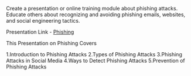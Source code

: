 Create a presentation or online training module about phishing attacks.
Educate others about recognizing and avoiding phishing emails, websites, and social engineering tactics.

Presentation Link - [Phishing](https://drive.google.com/file/d/1QPgKuegr91CGJOWgqoGyy2jvbQslgLit/view?usp=drive_link)

This Presentation on Phishing Covers

1.Introduction to Phishing Attacks
2.Types of Phishing Attacks
3.Phishing Attacks in Social Media
4.Ways to Detect Phishing Attacks
5.Prevention of Phishing Attacks
